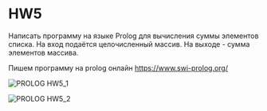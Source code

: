 # HW5

Написать программу на языке Prolog для вычисления суммы элементов списка. На вход подаётся целочисленный массив. На выходе - сумма элементов массива.

Пишем программу на prolog онлайн https://www.swi-prolog.org/

![PROLOG HW5_1](https://github.com/PavelE13/HW5/assets/94640966/df0209ef-f842-42f6-8691-fac1714634a7)


![PROLOG HW5_2](https://github.com/PavelE13/HW5/assets/94640966/fea1066e-91ad-4685-ae5b-fdd9f181af99)

